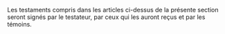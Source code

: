   
 Les testaments compris dans les articles ci-dessus de la présente section seront signés par le testateur, par ceux qui les auront reçus et par les témoins.  

  
